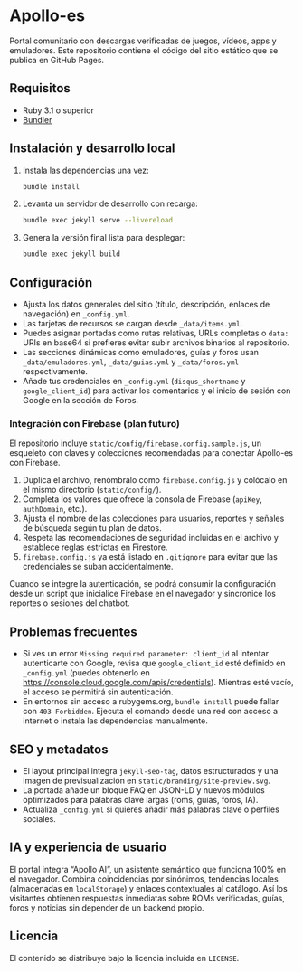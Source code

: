 # Apollo-es

Portal comunitario con descargas verificadas de juegos, vídeos, apps y emuladores. Este repositorio contiene el código del sitio estático que se publica en GitHub Pages.

## Requisitos

- Ruby 3.1 o superior
- [Bundler](https://bundler.io/)

## Instalación y desarrollo local

1. Instala las dependencias una vez:
   ```bash
   bundle install
   ```
2. Levanta un servidor de desarrollo con recarga:
   ```bash
   bundle exec jekyll serve --livereload
   ```
3. Genera la versión final lista para desplegar:
   ```bash
   bundle exec jekyll build
   ```

## Configuración

- Ajusta los datos generales del sitio (título, descripción, enlaces de navegación) en `_config.yml`.
- Las tarjetas de recursos se cargan desde `_data/items.yml`.
- Puedes asignar portadas como rutas relativas, URLs completas o `data:` URIs en base64 si prefieres evitar subir archivos binarios al repositorio.
- Las secciones dinámicas como emuladores, guías y foros usan `_data/emuladores.yml`, `_data/guias.yml` y `_data/foros.yml` respectivamente.
- Añade tus credenciales en `_config.yml` (`disqus_shortname` y `google_client_id`) para activar los comentarios y el inicio de sesión con Google en la sección de Foros.

### Integración con Firebase (plan futuro)

El repositorio incluye `static/config/firebase.config.sample.js`, un esqueleto con claves y colecciones recomendadas para conectar Apollo-es con Firebase.

1. Duplica el archivo, renómbralo como `firebase.config.js` y colócalo en el mismo directorio (`static/config/`).
2. Completa los valores que ofrece la consola de Firebase (`apiKey`, `authDomain`, etc.).
3. Ajusta el nombre de las colecciones para usuarios, reportes y señales de búsqueda según tu plan de datos.
4. Respeta las recomendaciones de seguridad incluidas en el archivo y establece reglas estrictas en Firestore.
5. `firebase.config.js` ya está listado en `.gitignore` para evitar que las credenciales se suban accidentalmente.

Cuando se integre la autenticación, se podrá consumir la configuración desde un script que inicialice Firebase en el navegador y sincronice los reportes o sesiones del chatbot.

## Problemas frecuentes

- Si ves un error `Missing required parameter: client_id` al intentar autenticarte con Google, revisa que `google_client_id` esté definido en `_config.yml` (puedes obtenerlo en <https://console.cloud.google.com/apis/credentials>). Mientras esté vacío, el acceso se permitirá sin autenticación.
- En entornos sin acceso a rubygems.org, `bundle install` puede fallar con `403 Forbidden`. Ejecuta el comando desde una red con acceso a internet o instala las dependencias manualmente.

## SEO y metadatos

- El layout principal integra `jekyll-seo-tag`, datos estructurados y una imagen de previsualización en `static/branding/site-preview.svg`.
- La portada añade un bloque FAQ en JSON-LD y nuevos módulos optimizados para palabras clave largas (roms, guías, foros, IA).
- Actualiza `_config.yml` si quieres añadir más palabras clave o perfiles sociales.

## IA y experiencia de usuario

El portal integra “Apollo AI”, un asistente semántico que funciona 100% en el navegador. Combina coincidencias por sinónimos, tendencias locales (almacenadas en `localStorage`) y enlaces contextuales al catálogo. Así los visitantes obtienen respuestas inmediatas sobre ROMs verificadas, guías, foros y noticias sin depender de un backend propio.

## Licencia

El contenido se distribuye bajo la licencia incluida en `LICENSE`.
